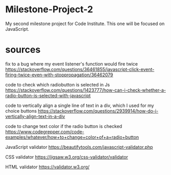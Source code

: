 # Milestone-Project-2
My second milestone project for Code Institute. This one will be focused on JavaScript.


# sources

fix to a bug where my event listener's function would fire twice
https://stackoverflow.com/questions/36461855/javascript-click-event-firing-twice-even-with-stoppropagation/36462079

code to check which radiobutton is selected in Js
https://stackoverflow.com/questions/1423777/how-can-i-check-whether-a-radio-button-is-selected-with-javascript

code to vertically align a single line of text in a div, which I used for my choice
buttons
https://stackoverflow.com/questions/2939914/how-do-i-vertically-align-text-in-a-div

code to change text color if the radio button is checked
https://www.codegrepper.com/code-examples/whatever/how+to+change+color+of+a+radio+button

JavaScript validator
https://beautifytools.com/javascript-validator.php

CSS validator
https://jigsaw.w3.org/css-validator/validator

HTML validator
https://validator.w3.org/